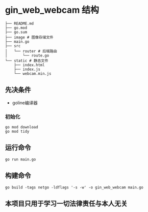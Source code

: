 # gin_web_webcam 结构

```
├── README.md
├── go.mod
├── go.sum
├── image # 图像存储文件
├── main.go
├── src
│   └── router # 后端路由
│       └── route.go
└── static # 静态文件
    ├── index.html
    ├── index.js
    └── webcam.min.js
```
## 先决条件

 - goline编译器

### 初始化

```shell
go mod download
go mod tidy
```

## 运行命令

```shell
go run main.go
```

## 构建命令

```shell 
go build -tags netgo -ldflags '-s -w' -o gin_web_webcam main.go
```

## 本项目只用于学习一切法律责任与本人无关
